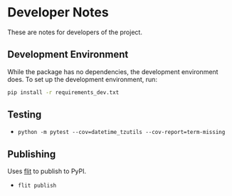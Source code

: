 # Developer Notes

These are notes for developers of the project.

## Development Environment

While the package has no dependencies, the development environment does. To set up the development environment, run:

```bash
pip install -r requirements_dev.txt
```

## Testing

- `python -m pytest --cov=datetime_tzutils --cov-report=term-missing`

## Publishing

Uses [flit](https://flit.readthedocs.io/en/latest/) to publish to PyPI.

- `flit publish`
